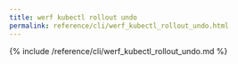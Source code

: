 ```yaml
---
title: werf kubectl rollout undo
permalink: reference/cli/werf_kubectl_rollout_undo.html
---
```


{% include /reference/cli/werf_kubectl_rollout_undo.md %}
